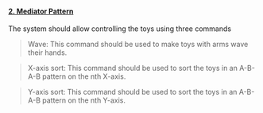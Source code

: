 #### [2. Mediator Pattern](/patterns/mediator)

The system should allow controlling the toys using three commands

> Wave: This command should be used to make toys with arms wave their hands.

> X-axis sort: This command should be used to sort the toys in an A-B-A-B pattern on the nth X-axis.

> Y-axis sort: This command should be used to sort the toys in an A-B-A-B pattern on the nth Y-axis.
